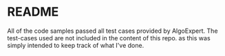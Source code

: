# README

All of the code samples passed all test cases provided by AlgoExpert. The test-cases used are not included in the content of this repo. as this was simply intended to keep track of what I've done.

